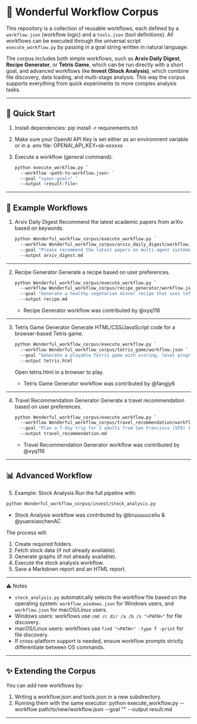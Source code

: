 🌟 Wonderful Workflow Corpus
============================

This repository is a collection of reusable workflows, each defined by a `workflow.json` (workflow logic) and a `tools.json` (tool definitions). All workflows can be executed through the universal script `execute_workflow.py` by passing in a goal string written in natural language.

The corpus includes both simple workflows, such as **Arxiv Daily Digest**, **Recipe Generator**, or **Tetris Game**, which can be run directly with a short goal, and advanced workflows like **Invest (Stock Analysis)**, which combine file discovery, data loading, and multi-stage analysis. This way the corpus supports everything from quick experiments to more complex analysis tasks.  

------------------------------------------------------------

🚀 Quick Start
--------------

1. Install dependencies:
   pip install -r requirements.txt

2. Make sure your OpenAI API Key is set either as an environment variable or in a .env file:
   OPENAI_API_KEY=sk-xxxxxx

3. Execute a workflow (general command):
   ```bash
   python execute_workflow.py `
     --workflow <path-to-workflow.json> `
     --goal "<your-goal>" `
     --output <result-file>
   ```

------------------------------------------------------------

📂 Example Workflows
--------------------

1. Arxiv Daily Digest
   Recommend the latest academic papers from arXiv based on keywords.

   ```bash
   python Wonderful_workflow_corpus/execute_workflow.py `
     --workflow Wonderful_workflow_corpus/arxiv_daily_digest/workflow.json `
     --goal "Please recommend the latest papers on multi-agent systems in natural language processing. Summarize each paper in 3 sentences and provide direct arXiv links." `
     --output arxiv_digest.md
   ```

------------------------------------------------------------

2. Recipe Generator
   Generate a recipe based on user preferences.

   ```bash
   python Wonderful_workflow_corpus/execute_workflow.py `
     --workflow Wonderful_workflow_corpus/recipe_generator/workflow.json `
     --goal "Generate a healthy vegetarian dinner recipe that uses tofu, broccoli, and garlic. Include step-by-step instructions and estimated cooking time." `
     --output recipe.md
   ```

   - Recipe Generator workflow was contributed by @xyq116

------------------------------------------------------------

3. Tetris Game Generator
   Generate HTML/CSS/JavaScript code for a browser-based Tetris game.

   ```bash
   python Wonderful_workflow_corpus/execute_workflow.py `
     --workflow Wonderful_workflow_corpus/tetris_game/workflow.json `
     --goal "Generate a playable Tetris game with scoring, level progression, and keyboard controls. The game should run in any modern browser." `
     --output tetris.html
   ```

   Open tetris.html in a browser to play.
   - Tetris Game Generator workflow was contributed by @fangjy6 

------------------------------------------------------------

4. Travel Recommendation Generator
   Generate a travel recommendation based on user preferences.

   ```bash
   python Wonderful_workflow_corpus/execute_workflow.py `
     --workflow Wonderful_workflow_corpus/travel_recommendation/workflow.json `
     --goal "Plan a 7-day trip for 2 adults from San Francisco (SFO) to Tokyo on 2025-10-12 to 2025-10-18 with a total budget of USD 3,200. Prefer a 4-star hotel in Shinjuku or Shibuya with breakfast, fast Wi-Fi, and a gym (≤220 USD/night). Round-trip flights; local metro + walking (Suica). Dining: ramen, sushi, izakaya (mid-range). Interests: culture, contemporary art, historic neighborhoods, light outdoor; medium comfort; no group tours." `
     --output travel_recommendation.md
   ```
   
   - Travel Recommendation Generator workflow was contributed by @xyq116

------------------------------------------------------------

📊 Advanced Workflow
--------------------

5. Example: Stock Analysis
Run the full pipeline with:

```bash
python Wonderful_workflow_corpus/invest/stock_analysis.py
```
- Stock Analysis workflow was contributed by @bruuuuuceliu & @yuanxiaochenAC

The process will:

1. Create required folders.
2. Fetch stock data (if not already available).
3. Generate graphs (if not already available).
4. Execute the stock analysis workflow.
5. Save a Markdown report and an HTML report.

------------------------------------------------------------

⚠️ Notes
- `stock_analysis.py` automatically selects the workflow file based on the operating system: `workflow_windows.json` for Windows users, and `workflow.json` for macOS/Linux users.
- Windows users: workflows use `cmd /c dir /a /b /s "<PATH>"` for file discovery.
- macOS/Linux users: workflows use `find "<PATH>" -type f -print` for file discovery.
- If cross-platform support is needed, ensure workflow prompts strictly differentiate between OS commands.

------------------------------------------------------------

✨ Extending the Corpus
-----------------------

You can add new workflows by:
1. Writing a workflow.json and tools.json in a new subdirectory.
2. Running them with the same executor:
   python execute_workflow.py --workflow path/to/new/workflow.json --goal "<goal>" --output result.md

------------------------------------------------------------